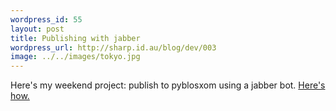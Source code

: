 ```yaml
--- 
wordpress_id: 55
layout: post
title: Publishing with jabber
wordpress_url: http://sharp.id.au/blog/dev/003
image: ../../images/tokyo.jpg
---
```

Here&apos;s my weekend project: publish to pyblosxom using a jabber bot. <a href="http://dealmeida.net/en/Programming/Python/articleing_with_jabber_explained.html">Here&apos;s how.</a>

